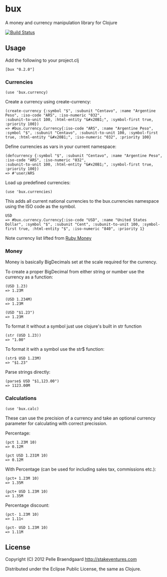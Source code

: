 # bux

A money and currency manipulation library for Clojure

[![Build Status](https://secure.travis-ci.org/pelle/bux.png)](http://travis-ci.org/pelle/bux)

## Usage

Add the following to your project.clj

    [bux "0.2.0"]

### Currencies

    (use 'bux.currency)

Create a currency using create-currency:

    (create-currency {:symbol "$", :subunit "Centavo", :name "Argentine Peso", :iso-code "ARS", :iso-numeric "032", 
    :subunit-to-unit 100, :html-entity "&#x20B1;", :symbol-first true, :priority 100})
    => #bux.currency.Currency{:iso-code "ARS", :name "Argentine Peso", :symbol "$", :subunit "Centavo", :subunit-to-unit 100, :symbol-first true, :html-entity "&#x20B1;", :iso-numeric "032", :priority 100}


Define currencies as vars in your current namespace:

    (defcurrency {:symbol "$", :subunit "Centavo", :name "Argentine Peso", :iso-code "ARS", :iso-numeric "032", 
    :subunit-to-unit 100, :html-entity "&#x20B1;", :symbol-first true, :priority 100})
    => #'user/ARS

Load up predefined currencies:

    (use 'bux.currencies)

This adds all current national currencies to the bux.currencies namespace using the ISO code as the symbol.

    USD
    => #bux.currency.Currency{:iso-code "USD", :name "United States Dollar", :symbol "$", :subunit "Cent", :subunit-to-unit 100, :symbol-first true, :html-entity "$", :iso-numeric "840", :priority 1}

Note currency list lifted from [Ruby Money](http://rubymoney.github.com/money/)

### Money

Money is basically BigDecimals set at the scale required for the currency.

To create a proper BigDecimal from either string or number use the currency as a function:

    (USD 1.23)
    => 1.23M

    (USD 1.234M)
    => 1.23M

    (USD "$1.23")
    => 1.23M


To format it without a symbol just use clojure's built in str function

    (str (USD 1.23))
    => "1.00"

To format it with a symbol use the str$ function:

    (str$ USD 1.23M)
    => "$1.23"

Parse strings directly:

    (parse$ USD "$1,123.00")
    => 1123.00M

### Calculations

    (use 'bux.calc)

These can use the precision of a currency and take an optional currency parameter for calculating with correct precission.

Percentage:

    (pct 1.23M 10)
    => 0.12M

    (pct USD 1.231M 10)
    => 0.12M


With Percentage (can be used for including sales tax, commissions etc.):

    (pct+ 1.23M 10)
    => 1.35M

    (pct+ USD 1.23M 10)
    => 1.35M

Percentage discount:

    (pct- 1.23M 10)
    => 1.11<

    (pct- USD 1.23M 10)
    => 1.11M

## License

Copyright (C) 2012 Pelle Braendgaard http://stakeventures.com

Distributed under the Eclipse Public License, the same as Clojure.
